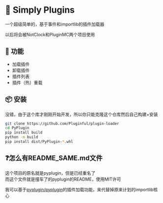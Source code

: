 # 🧩 Simply Plugins
一个超级简单的，基于事件和importlib的插件加载器

以后将会被NotClock和PluginMC两个项目使用

## 🔨 功能
- 加载插件
- 卸载插件
- 插件列表
- 插件（热）重载

## 📦 安装
没错，由于这个库才刚刚开始开发，所以你只能克隆这个仓库然后自己构建+安装
```bash
git clone https://github.com/Pluginful/plugin-loader
cd PyPlugin
pip install build
python -m build
pip install dist/PyPlugin-*.whl
```

## ❓怎么有README_SAME.md文件
这个项目的原名就是pyplugin，但是已经重名了  
而这个文件就是撞车了的pyplugin的README，使用MIT许可

我可以基于[pyplugin/pyplugin](https://github.com/pyplugin/pyplugin)的插件加载功能，来代替掉原来计划的importlib核心